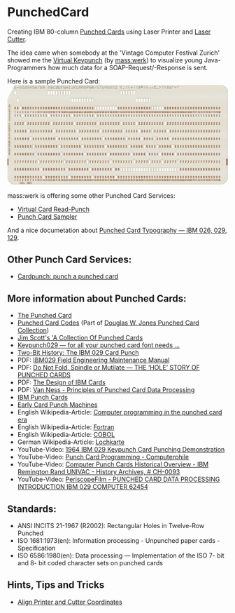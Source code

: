 # PunchedCard
Creating IBM 80-column [Punched Cards](https://en.wikipedia.org/wiki/Punched_card) using Laser Printer and [Laser Cutter](https://en.wikipedia.org/wiki/Laser_cutting).

The idea came when somebody at the 'Vintage Computer Festival Zurich' showed me the [Virtual Keypunch](https://www.masswerk.at/keypunch/) (by [mass:werk](https://www.masswerk.at/)) to visualize young Java-Programmers how much data for a SOAP-Request/-Response is sent.

Here is a sample Punched Card:
![sample Punched Card created using Keypunch](Fotos/PunchedCard_0001.png)

mass:werk is offering some other Punched Card Services:
* [Virtual Card Read-Punch](https://www.masswerk.at/card-readpunch/)
* [Punch Card Sampler](https://www.masswerk.at/cardsampler/)

And a nice documetation about [Punched Card Typography — IBM 026, 029, 129](https://www.masswerk.at/misc/card-punch-typography/).

## Other Punch Card Services:
* [Cardpunch: punch a punched card](http://www.kloth.net/services/cardpunch.php)

## More information about Punched Cards:
* [The Punched Card](http://www.quadibloc.com/comp/cardint.htm)
* [Punched Card Codes](http://homepage.divms.uiowa.edu/~jones/cards/codes.html) (Part of [ Douglas W. Jones Punched Card Collection](http://homepage.divms.uiowa.edu/~jones/cards/index.html))
* [Jim Scott's 'A Collection Of Punched Cards](http://www.jkmscott.net/data/Punched%20Cards.html)
* [Keypunch029 — for all your punched card font needs ...](https://scruss.com/blog/2017/03/21/keypunch029-for-all-your-punched-card-font-needs/)
* [Two-Bit History: The IBM 029 Card Punch](https://twobithistory.org/2018/06/23/ibm-029-card-punch.html)
* PDF: [IBM029 Field Engineering Maintenance Manual](http://www.ed-thelen.org/comp-hist/IBM029-Field-Eng-Maint-Man-r.pdf)
* PDF: [Do Not Fold, Spindle or Mutilate — THE ‘HOLE’ STORY OF PUNCHED CARDS](http://www.gfierheller.ca/wp-content/uploads/2014/02/Do-Not-Fold-Feb-7-2014-web.pdf)
* PDF: [The Design of IBM Cards](http://bitsavers.org/pdf/ibm/punchedCard/Training/22-5526-4_The_Design_of_IBM_Cards_Mar56.pdf)
* PDF: [Van Ness - Principles of Punched Card Data Processing](https://ia601602.us.archive.org/5/items/bitsavers_ibmpunchedPrinciplesofPunchedCardDataProcessing196_18048029/Van_Ness_Principles_of_Punched_Card_Data_Processing_1962.pdf)
* [IBM Punch Cards](http://www.columbia.edu/cu/computinghistory/cards.html)
* [Early Card Punch Machines](http://www.columbia.edu/cu/computinghistory/oldpunch.html)
* English Wikipedia-Article: [Computer programming in the punched card era](https://en.wikipedia.org/wiki/Computer_programming_in_the_punched_card_era)
* English Wikipedia-Article: [Fortran](https://en.wikipedia.org/wiki/Fortran)
* English Wikipedia-Article: [COBOL](https://en.wikipedia.org/wiki/COBOL)
* German Wikipedia-Article: [Lochkarte](https://de.wikipedia.org/wiki/Lochkarte)
* YouTube-Video: [1964 IBM 029 Keypunch Card Punching Demonstration](https://www.youtube.com/watch?v=YnnGbcM-H8c)
* YouTube-Video: [Punch Card Programming - Computerphile](https://www.youtube.com/watch?v=KG2M4ttzBnY)
* YouTube-Video: [Computer Punch Cards Historical Overview - IBM Remington Rand UNIVAC - History Archives, # CH-0093](https://www.youtube.com/watch?v=kKJxzay85Vk)
* YouTube-Video: [PeriscopeFilm - PUNCHED CARD DATA PROCESSING INTRODUCTION IBM 029 COMPUTER 62454](https://www.youtube.com/watch?v=etu-cH-nkIA)

## Standards:
* ANSI INCITS 21-1967 (R2002): Rectangular Holes in Twelve-Row Punched 
* ISO 1681:1973(en): Information processing - Unpunched paper cards - Specification
* ISO 6586:1980(en): Data processing — Implementation of the ISO 7- bit and 8- bit coded character sets on punched cards

## Hints, Tips and Tricks
* [Align Printer and Cutter Coordinates](AlignPrinterAndCutterCoordinates.md)
